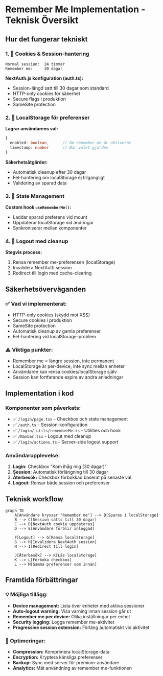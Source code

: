 # Remember Me Implementation - Teknisk Översikt

## Hur det fungerar tekniskt

### 1. 🍪 Cookies & Session-hantering

```
Normal session:  24 timmar
Remember me:     30 dagar
```

**NextAuth.js konfiguration (auth.ts):**

- Session-längd satt till 30 dagar som standard
- HTTP-only cookies för säkerhet
- Secure flags i produktion
- SameSite protection

### 2. 🧠 LocalStorage för preferenser

**Lagrar användarens val:**

```typescript
{
  enabled: boolean,      // Om remember me är aktiverat
  timestamp: number      // När valet gjordes
}
```

**Säkerhetsåtgärder:**

- Automatisk cleanup efter 30 dagar
- Fel-hantering om localStorage ej tillgängligt
- Validering av sparad data

### 3. 🔄 State Management

**Custom hook `useRememberMe()`:**

- Laddar sparad preferens vid mount
- Uppdaterar localStorage vid ändringar
- Synkroniserar mellan komponenter

### 4. 🚪 Logout med cleanup

**Stegvis process:**

1. Rensa remember me-preferensen (localStorage)
2. Invalidera NextAuth session
3. Redirect till login med cache-clearing

## Säkerhetsöverväganden

### ✅ Vad vi implementerat:

- HTTP-only cookies (skydd mot XSS)
- Secure cookies i produktion
- SameSite protection
- Automatisk cleanup av gamla preferenser
- Fel-hantering vid localStorage-problem

### ⚠️ Viktiga punkter:

- Remember me = längre session, inte permanent
- LocalStorage är per-device, inte sync mellan enheter
- Användaren kan rensa cookies/localStorage själv
- Session kan fortfarande expire av andra anledningar

## Implementation i kod

### Komponenter som påverkats:

- ✅ `/login/page.tsx` - Checkbox och state management
- ✅ `/auth.ts` - Session-konfiguration
- ✅ `/login/_utils/rememberMe.ts` - Utilities och hook
- ✅ `/Navbar.tsx` - Logout med cleanup
- ✅ `/login/actions.ts` - Server-side logout support

### Användarupplevelse:

1. **Login:** Checkbox "Kom ihåg mig (30 dagar)"
2. **Session:** Automatisk förlängning till 30 dagar
3. **Återbesök:** Checkbox förbokkad baserat på senaste val
4. **Logout:** Rensar både session och preferenser

## Teknisk workflow

```mermaid
graph TD
    A[Användare kryssar "Remember me"] --> B[Sparas i localStorage]
    B --> C[Session sätts till 30 dagar]
    C --> D[NextAuth cookie uppdateras]
    D --> E[Användare förblir inloggad]

    F[Logout] --> G[Rensa localStorage]
    G --> H[Invalidera NextAuth session]
    H --> I[Redirect till login]

    J[Återbesök] --> K[Läs localStorage]
    K --> L[Förboka checkbox]
    L --> M[Samma preferenser som innan]
```

## Framtida förbättringar

### 💡 Möjliga tillägg:

- **Device management:** Lista över enheter med aktiva sessioner
- **Auto-logout warning:** Visa varning innan session går ut
- **Remember me per device:** Olika inställningar per enhet
- **Security logging:** Logga remember me-aktivitet
- **Progressive session extension:** Förläng automatiskt vid aktivitet

### 🔧 Optimeringar:

- **Compression:** Komprimera localStorage-data
- **Encryption:** Kryptera känsliga preferenser
- **Backup:** Sync med server för premium-användare
- **Analytics:** Mät användning av remember me-funktionen
